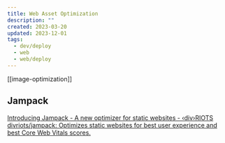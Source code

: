 ```yaml
---
title: Web Asset Optimization
description: ""
created: 2023-03-20
updated: 2023-12-01
tags:
  - dev/deploy
  - web
  - web/deploy
---
```


[[image-optimization]]

## Jampack

[Introducing Jampack - A new optimizer for static websites - ‹div›RIOTS](https://divriots.com/blog/introducing-jampack)
[divriots/jampack: Optimizes static websites for best user experience and best Core Web Vitals scores.](https://github.com/divriots/jampack)
